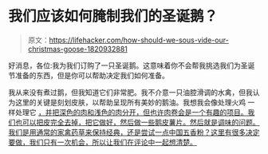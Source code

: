 # 我们应该如何腌制我们的圣诞鹅？

> 原文：<https://lifehacker.com/how-should-we-sous-vide-our-christmas-goose-1820932881>

好消息，各位:我为我们订购了一只圣诞鹅。这意味着你不会帮我挑选我们为圣诞节准备的东西，但是你可以帮助决定我们如何准备。



我从来没有煮过鹅，但我知道它们非常肥。我不介意一只油腔滑调的水禽，但我认为这里的关键是刻划皮肤，以帮助呈现所有美妙的鹅油。我想我会像处理火鸡 一样处理它 [，并把深色的肉和浅色的肉分开，但也许肉卷会是一个有趣的项目。我们也可以把皮完全去掉，把它做好，然后做一些鹅皮薯片。然后就是调味的问题。我们是用通常的家禽药草来保持经典，还是尝试一点中国五香粉？这里有很多决定要做，我们只有一次机会，所以让我们在评论中一起想清楚。](https://skillet.lifehacker.com/will-it-sous-vide-a-whole-thanksgiving-turkey-1789112054)